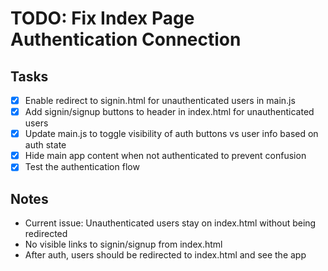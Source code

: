 # TODO: Fix Index Page Authentication Connection

## Tasks
- [x] Enable redirect to signin.html for unauthenticated users in main.js
- [x] Add signin/signup buttons to header in index.html for unauthenticated users
- [x] Update main.js to toggle visibility of auth buttons vs user info based on auth state
- [x] Hide main app content when not authenticated to prevent confusion
- [x] Test the authentication flow

## Notes
- Current issue: Unauthenticated users stay on index.html without being redirected
- No visible links to signin/signup from index.html
- After auth, users should be redirected to index.html and see the app
